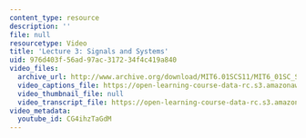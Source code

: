 ```yaml
---
content_type: resource
description: ''
file: null
resourcetype: Video
title: 'Lecture 3: Signals and Systems'
uid: 976d403f-56ad-97ac-3172-34f4c419a840
video_files:
  archive_url: http://www.archive.org/download/MIT6.01SCS11/MIT6_01SC_S11_lec03_300k.mp4
  video_captions_file: https://open-learning-course-data-rc.s3.amazonaws.com/6-01sc-introduction-to-electrical-engineering-and-computer-science-i-spring-2011/e64850fb2608516b9cb638602be21364_CG4ihzTaGdM.vtt
  video_thumbnail_file: null
  video_transcript_file: https://open-learning-course-data-rc.s3.amazonaws.com/6-01sc-introduction-to-electrical-engineering-and-computer-science-i-spring-2011/d43c2b88fa39e0bbd014e084cffad648_CG4ihzTaGdM.pdf
video_metadata:
  youtube_id: CG4ihzTaGdM
---
```

